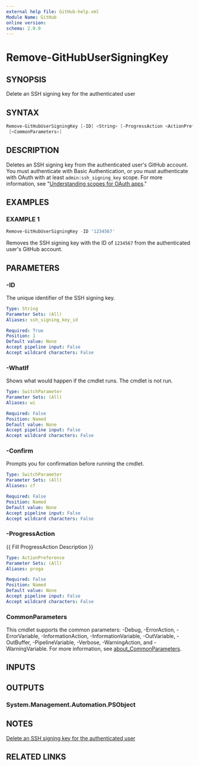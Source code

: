 ```yaml
---
external help file: GitHub-help.xml
Module Name: GitHub
online version:
schema: 2.0.0
---
```


# Remove-GitHubUserSigningKey

## SYNOPSIS
Delete an SSH signing key for the authenticated user

## SYNTAX

```powershell
Remove-GitHubUserSigningKey [-ID] <String> [-ProgressAction <ActionPreference>] [-WhatIf] [-Confirm]
 [<CommonParameters>]
```

## DESCRIPTION
Deletes an SSH signing key from the authenticated user's GitHub account.
You must authenticate with Basic Authentication, or you must authenticate with OAuth with at least
`admin:ssh_signing_key` scope.
For more information, see
"[Understanding scopes for OAuth apps](https://docs.github.com/apps/building-oauth-apps/understanding-scopes-for-oauth-apps/)."

## EXAMPLES

### EXAMPLE 1
```powershell
Remove-GitHubUserSigningKey -ID '1234567'
```

Removes the SSH signing key with the ID of `1234567` from the authenticated user's GitHub account.

## PARAMETERS

### -ID
The unique identifier of the SSH signing key.

```yaml
Type: String
Parameter Sets: (All)
Aliases: ssh_signing_key_id

Required: True
Position: 1
Default value: None
Accept pipeline input: False
Accept wildcard characters: False
```

### -WhatIf
Shows what would happen if the cmdlet runs.
The cmdlet is not run.

```yaml
Type: SwitchParameter
Parameter Sets: (All)
Aliases: wi

Required: False
Position: Named
Default value: None
Accept pipeline input: False
Accept wildcard characters: False
```

### -Confirm
Prompts you for confirmation before running the cmdlet.

```yaml
Type: SwitchParameter
Parameter Sets: (All)
Aliases: cf

Required: False
Position: Named
Default value: None
Accept pipeline input: False
Accept wildcard characters: False
```

### -ProgressAction
{{ Fill ProgressAction Description }}

```yaml
Type: ActionPreference
Parameter Sets: (All)
Aliases: proga

Required: False
Position: Named
Default value: None
Accept pipeline input: False
Accept wildcard characters: False
```

### CommonParameters
This cmdlet supports the common parameters: -Debug, -ErrorAction, -ErrorVariable, -InformationAction, -InformationVariable, -OutVariable, -OutBuffer, -PipelineVariable, -Verbose, -WarningAction, and -WarningVariable. For more information, see [about_CommonParameters](http://go.microsoft.com/fwlink/?LinkID=113216).

## INPUTS

## OUTPUTS

### System.Management.Automation.PSObject
## NOTES
[Delete an SSH signing key for the authenticated user](https://docs.github.com/rest/users/ssh-signing-keys#delete-an-ssh-signing-key-for-the-authenticated-user)

## RELATED LINKS


